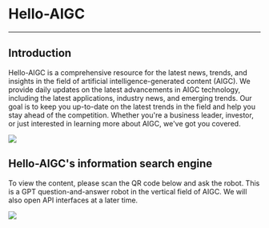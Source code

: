 # Hello-AIGC

-----------------------------------------


##  Introduction
Hello-AIGC is a comprehensive resource for the latest news, trends, and insights in the field of artificial intelligence-generated content (AIGC). We provide daily updates on the latest advancements in AIGC technology, including the latest applications, industry news, and emerging trends. Our goal is to keep you up-to-date on the latest trends in the field and help you stay ahead of the competition. Whether you're a business leader, investor, or just interested in learning more about AIGC, we've got you covered.



[comment]: <> ([![Link to a GIF picture]&#40;source/index1.gif&#41;]&#40;&#41;)



<p>
  <img src="https://foruda.gitee.com/images/1685413615304788816/81f3a841_6522093.png"/>
</p>

## Hello-AIGC's information search engine
To view the content, please scan the QR code below and ask the robot. This is a GPT question-and-answer robot in the vertical field of AIGC. We will also open API interfaces at a later time.
<p>
  <img src="https://foruda.gitee.com/images/1687997567960962474/aef04a89_6522093.jpeg"/>
</p>


[comment]: <> (## 目录)

[comment]: <> (| 周一 | 周二 | 周三 | 周四 | 周五 |)

[comment]: <> (| ------- | ----- | ------------ | ------ | --------- |)

[comment]: <> (| [第20230626期]&#40;content/HelloAIGC-20230626.md&#41; | [第20230627期]&#40;content/HelloAIGC-20230627.md&#41; | [第20230628期]&#40;content/HelloAIGC-20230628.md&#41; |  |   |)

[comment]: <> (| [第20230619期]&#40;content/HelloAIGC-20230619.md&#41; | [第20230620期]&#40;content/HelloAIGC-20230620.md&#41; | [第20230621期]&#40;content/HelloAIGC-20230621.md&#41; | 端午 |  [第20230625期]&#40;content/HelloAIGC-20230625.md&#41; |)

[comment]: <> (| [第20230612期]&#40;content/HelloAIGC-20230612.md&#41; | [第20230613期]&#40;content/HelloAIGC-20230613.md&#41; | [第20230614期]&#40;content/HelloAIGC-20230614.md&#41; | [第20230615期]&#40;content/HelloAIGC-20230615.md&#41; | [第20230616期]&#40;content/HelloAIGC-20230616.md&#41; |)

[comment]: <> (| [第20230605期]&#40;content/HelloAIGC-20230605.md&#41; | [第20230606期]&#40;content/HelloAIGC-20230606.md&#41; | [第20230607期]&#40;content/HelloAIGC-20230607.md&#41; | [第20230608期]&#40;content/HelloAIGC-20230608.md&#41; | [第20230609期]&#40;content/HelloAIGC-20230609.md&#41; |)

[comment]: <> (| [第20230529期]&#40;content/HelloAIGC-20230529.md&#41; | [第20230530期]&#40;content/HelloAIGC-20230530.md&#41; | [第20230531期]&#40;content/HelloAIGC-20230531.md&#41; | [第20230601期]&#40;content/HelloAIGC-20230601.md&#41; | [第20230602期]&#40;content/HelloAIGC-20230602.md&#41; |)

[comment]: <> (| |  |  |  |  [第20230526期]&#40;content/HelloAIGC-20230526.md&#41; |)

[comment]: <> (#  Hello-AIGC-ChatGPT资讯 | 第20230628期)

[comment]: <> (——> github：https://github.com/Hello-AIGC/Hello-AIGC)

[comment]: <> (——> gitee：https://gitee.com/Hello-AIGC/Hello-AIGC)

[comment]: <> (——> tiktok数字人直播：***)

[comment]: <> (——> Hello-AIGC智能查询助手：https://lowcode-0g94nmkha69a7494-1301311133.tcloudbaseapp.com/app-dg55eaf4/production/)

[comment]: <> (##### ·)

[comment]: <> (##### ·)

[comment]: <> (##### ·)


[comment]: <> (##### 瑞莱智慧·生数科技)

[comment]: <> (——>生数科技研究团队主要来自清华大学人工智能研究院，先后提出的全球最快采样算法Analytic-DPM、DPM-Solver等成果被广泛应用于DALL·E、Stable Diffusion等明星项目。本轮融资由蚂蚁集团领投，BV百度风投、卓源资本跟投，目前企业估值已达1亿美金，被贯彻落实党中央、国务院决策部署的国家互联网投资基金持股。资金主要将用于核心研发团队的建设，加速多模态大模型和应用产品的研发。)

[comment]: <> (（https://real-ai.cn/）)

[comment]: <> (##### ·)

[comment]: <> (##### Collov（AIGC自动化设计平台）)

[comment]: <> (——>6月12日，Collov获得千万美元A轮融资.「Collov」成立于2021年底，总部位于美国硅谷。是一家以室内设计为切入点的设计自动化云平台，致力于在大模型和生成式AI的驱动下，使设计自动化成为工业级解决方案。)

[comment]: <> (（http://app.myzaker.com/news/article.php?pk=6486f9458e9f09792c44b321）)

[comment]: <> (##### ·)

[comment]: <> (##### RockFlow（ChatGPT+投资）)

[comment]: <> (——>6月16日，新加坡一站式投资平台RockFlow已经完成1000万美元天使轮融资。为国际年轻投资者提供跨市场、多资产的提供全球一站式投资服务，于2021年7月在新加坡成立，创立时RockFlow致力于成为亚洲的Robinhood。RockFlow 于2023 年 5 月还推出一款名为“TradeGPT”的产品，该将大量包括文本、图像和视频在内的多模态市场信息，利用AI分析后，得出投资推荐。)

[comment]: <> (（https://baijiahao.baidu.com/s?id=1768813370328333295&wfr=spider&for=pc）)

[comment]: <> (##### ·)

[comment]: <> (##### 专利：一种用于改善舆论氛围的AIGC评论系统（环球数科集团有限公司）)

[comment]: <> (——>互联网普及以来，网络平台社区中的评论模块一直是监管关注的重要点位，本专利通过创建一个模仿真人的角色结合多维信息源，生成评论以中和各类激进言论。)

[comment]: <> (##### ·)

[comment]: <> (##### 专利：文献分类方法及装置、存储介质及电子设备（中国医学科学院医学信息研究所）)

[comment]: <> (——>应用本发明的方法，可结合多维特征自动识别突破性文献，可节省时间和人力资源。)

[comment]: <> (##### ·)

[comment]: <> (<p>)

[comment]: <> (  <img src="https://foruda.gitee.com/images/1685410349936737076/524ad704_6522093.png"/>)

[comment]: <> (</p>)